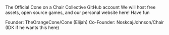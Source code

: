 The Official Cone on a Chair Collective GitHub account
We will host free assets, open source games, and our personal website here!
Have fun

Founder: TheOrangeCone/Cone (Elijah)
Co-Founder: NoskcajJohnson/Chair (IDK if he wants this here)
